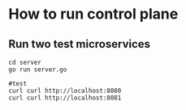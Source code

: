 # How to run control plane
## Run two test microservices

```
cd server
go run server.go

#test
curl curl http://localhost:8080
curl curl http://localhost:8081
```
